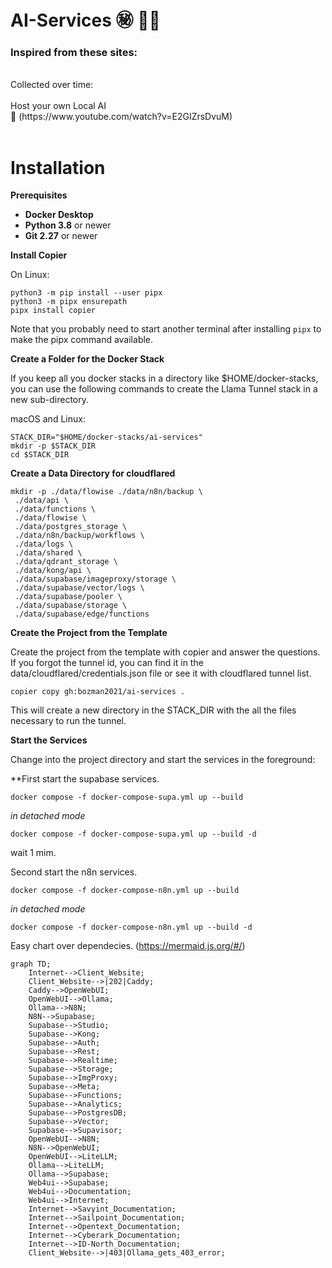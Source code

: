 # AI-Services ㊙️ 😶‍🌫️

### Inspired from these sites:
<br>
Collected over time:<br><br>
Host your own Local AI <br>
🎥 (https://www.youtube.com/watch?v=E2GIZrsDvuM)
<br><br>


# Installation

**Prerequisites**

- **Docker Desktop**
- **Python 3.8** or newer
- **Git 2.27** or newer

**Install Copier**

On Linux:
```
python3 -m pip install --user pipx
python3 -m pipx ensurepath
pipx install copier
```

Note that you probably need to start another terminal after installing ``pipx`` to make the pipx command available.

**Create a Folder for the Docker Stack**

If you keep all you docker stacks in a directory like $HOME/docker-stacks, you can use the following commands to create the Llama Tunnel stack in a new sub-directory.

macOS and Linux:
````
STACK_DIR="$HOME/docker-stacks/ai-services"
mkdir -p $STACK_DIR
cd $STACK_DIR
````

**Create a Data Directory for cloudflared**

````
mkdir -p ./data/flowise ./data/n8n/backup \
 ./data/api \
 ./data/functions \
 ./data/flowise \
 ./data/postgres_storage \
 ./data/n8n/backup/workflows \
 ./data/logs \
 ./data/shared \
 ./data/qdrant_storage \
 ./data/kong/api \
 ./data/supabase/imageproxy/storage \
 ./data/supabase/vector/logs \
 ./data/supabase/pooler \
 ./data/supabase/storage \
 ./data/supabase/edge/functions 

````

**Create the Project from the Template**

Create the project from the template with copier and answer the questions. If you forgot the tunnel id, you can find it in the data/cloudflared/credentials.json file or see it with cloudflared tunnel list.
````
copier copy gh:bozman2021/ai-services .
````

This will create a new directory in the STACK_DIR with the all the files necessary to run the tunnel.




**Start the Services**

Change into the project directory and start the services in the foreground:

**First start the supabase services.

````
docker compose -f docker-compose-supa.yml up --build
````
_in detached mode_

````
docker compose -f docker-compose-supa.yml up --build -d
````
wait 1 mim.

Second start the n8n services.

````
docker compose -f docker-compose-n8n.yml up --build
````
_in detached mode_

````
docker compose -f docker-compose-n8n.yml up --build -d
````




Easy chart over dependecies.
(https://mermaid.js.org/#/)<br>

```mermaid
graph TD;
    Internet-->Client_Website;
    Client_Website-->|202|Caddy;
    Caddy-->OpenWebUI;
    OpenWebUI-->Ollama;
    Ollama-->N8N;
    N8N-->Supabase;
    Supabase-->Studio;
    Supabase-->Kong;
    Supabase-->Auth;
    Supabase-->Rest;
    Supabase-->Realtime;
    Supabase-->Storage;
    Supabase-->ImgProxy;
    Supabase-->Meta;
    Supabase-->Functions;
    Supabase-->Analytics;
    Supabase-->PostgresDB;
    Supabase-->Vector;
    Supabase-->Supavisor;
    OpenWebUI-->N8N;
    N8N-->OpenWebUI;
    OpenWebUI-->LiteLLM;
    Ollama-->LiteLLM;
    Ollama-->Supabase;
    Web4ui-->Supabase;
    Web4ui-->Documentation;
    Web4ui-->Internet;
    Internet-->Savyint_Documentation;
    Internet-->Sailpoint_Documentation;
    Internet-->Opentext_Documentation;
    Internet-->Cyberark_Documentation;
    Internet-->ID-North_Documentation;
    Client_Website-->|403|Ollama_gets_403_error;

```
